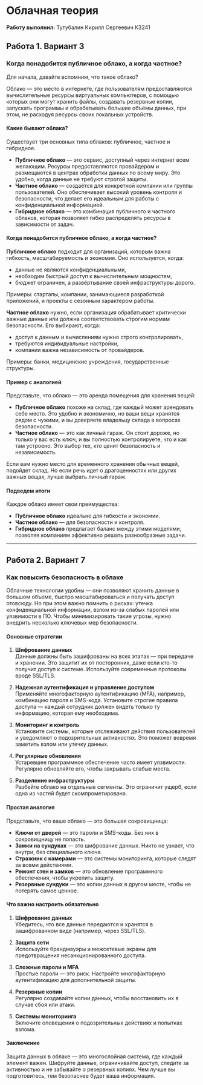 # Облачная теория

<p><b>Работу выполнил:</b> Тутубалин Кирилл Сергеевич К3241</p>

## Работа 1. Вариант 3

### Когда понадобится публичное облако, а когда частное?

Для начала, давайте вспомним, что такое облако?

Облако — это место в интернете, где пользователям предоставляются вычислительные ресурсы виртуальных компьютеров, с помощью которых они могут хранить файлы, создавать резервные копии, запускать программы и обрабатывать большие объёмы данных, при этом, не расходуя ресурсы своих локальных устройств.

#### Какие бывают облака?

Существует три основных типа облаков: публичное, частное и гибридное.

- **Публичное облако** — это сервис, доступный через интернет всем желающим. Ресурсы предоставляются провайдером и размещаются в центрах обработки данных по всему миру. Это удобно, когда данные не требуют строгой защиты.
- **Частное облако** — создаётся для конкретной компании или группы пользователей. Оно обеспечивает высокий уровень контроля и безопасности, что делает его идеальным для работы с конфиденциальной информацией.
- **Гибридное облако** — это комбинация публичного и частного облаков, которая позволяет гибко распределять ресурсы в зависимости от задач.

#### Когда понадобится публичное облако, а когда частное? 

**Публичное облако** подходит для организаций, которым важна гибкость, масштабируемость и экономия. Оно используется, когда: 
- данные не являются конфиденциальными,
- необходим быстрый доступ к вычислительным мощностям,
- бюджет ограничен, а развёртывание своей инфраструктуры дорого.

Примеры: стартапы, компании, занимающиеся разработкой приложений, и проекты с сезонным характером работы.

**Частное облако** нужно, если организация обрабатывает критически важные данные или должна соответствовать строгим нормам безопасности. Его выбирают, когда:
- доступ к данным и вычислениям нужно строго контролировать,
- требуются индивидуальные настройки,
- компании важна независимость от провайдеров.

Примеры: банки, медицинские учреждения, государственные структуры.

#### Пример с аналогией

Представьте, что облако — это аренда помещения для хранения вещей:
- **Публичное облако** похоже на склад, где каждый может арендовать себе место. Это удобно и экономично, но ваши вещи хранятся рядом с чужими, и вы доверяете владельцу склада в вопросах безопасности.
- **Частное облако** — это как личный гараж. Он стоит дороже, но только у вас есть ключ, и вы полностью контролируете, что и как там устроено. Это выбор тех, кто ценит безопасность и независимость.

Если вам нужно место для временного хранения обычных вещей, подойдет склад. Но если речь идет о драгоценностях или других важных вещах, лучше выбрать личный гараж.

#### Подведем итоги 

Каждое облако имеет свои преимущества:
- **Публичное облако** идеально для гибкости и экономии.
- **Частное облако** — для безопасности и контроля.
- **Гибридное облако** предлагает баланс между этими моделями, позволяя компаниям эффективно решать разнообразные задачи.

---

## Работа 2. Вариант 7

### Как повысить безопасность в облаке

Облачные технологии удобны — они позволяют хранить данные в большом объеме, быстро масштабироваться и получать доступ отовсюду. Но при этом важно помнить о рисках: утечка конфиденциальной информации, взлом из-за слабых паролей или уязвимости в ПО. Чтобы минимизировать такие угрозы, нужно внедрить несколько ключевых мер безопасности.

#### Основные стратегии

1. **Шифрование данных**  
   Данные должны быть зашифрованы на всех этапах — при передаче и хранении. Это защитит их от посторонних, даже если кто-то получит доступ к системе. Используйте современные протоколы вроде SSL/TLS.

2. **Надежная аутентификация и управление доступом**  
   Применяйте многофакторную аутентификацию (MFA), например, комбинацию пароля и SMS-кода. Установите строгие правила доступа — каждый сотрудник должен видеть только ту информацию, которая ему необходима.

3. **Мониторинг и контроль**  
   Установите системы, которые отслеживают действия пользователей и уведомляют о подозрительных активностях. Это поможет вовремя заметить взлом или утечку данных.

4. **Регулярные обновления**  
   Устаревшее программное обеспечение часто имеет уязвимости. Регулярно обновляйте его, чтобы закрывать слабые места.

5. **Разделение инфраструктуры**  
   Разбейте облако на отдельные сегменты. Это ограничит ущерб, если одна из частей будет скомпрометирована.

#### Простая аналогия

Представьте, что ваше облако — это большая сокровищница:
- **Ключи от дверей** — это пароли и SMS-коды. Без них в сокровищницу не попасть.
- **Замки на сундуках** — это шифрование данных. Никто не узнает, что внутри, без специального ключа.
- **Стражник с камерами** — это системы мониторинга, которые следят за всеми действиями.
- **Ремонт стен и замков** — это обновление программного обеспечения, чтобы укрепить защиту.
- **Резервные сундуки** — это копии данных в другом месте, чтобы не потерять самое ценное.

#### Что важно настроить обязательно

1. **Шифрование данных**  
   Убедитесь, что все данные передаются и хранятся в зашифрованном виде (например, через SSL/TLS).

2. **Защита сети**  
   Используйте брандмауэры и межсетевые экраны для предотвращения несанкционированного доступа.

3. **Сложные пароли и MFA**  
   Простые пароли — это риск. Настройте многофакторную аутентификацию для дополнительной защиты.

4. **Резервные копии**  
   Регулярно создавайте копии данных, чтобы восстановить их в случае сбоя или атаки.

5. **Системы мониторинга**  
   Включите оповещения о подозрительных действиях и попытках взлома.

#### Заключение

Защита данных в облаке — это многослойная система, где каждый элемент важен. Шифруйте данные, ограничивайте доступ, следите за активностью и не забывайте о резервных копиях. Чем лучше вы подготовитесь, тем безопаснее будет ваша информация.
